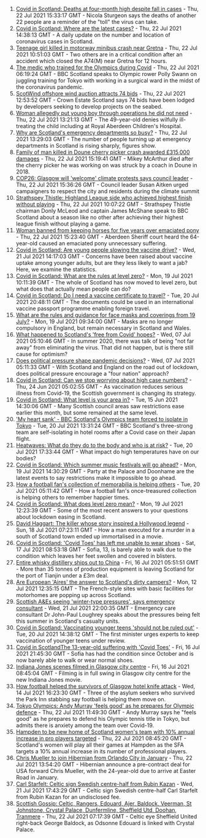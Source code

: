 1. [Covid in Scotland: Deaths at four-month high despite fall in cases](https://www.bbc.co.uk/news/uk-scotland-57931530) - Thu, 22 Jul 2021 15:33:17 GMT - Nicola Sturgeon says the deaths of another 22 people are a reminder of the "toll" the virus can take.
2. [Covid in Scotland: Where are the latest cases?](https://www.bbc.co.uk/news/uk-scotland-53511877) - Thu, 22 Jul 2021 14:38:13 GMT - A daily update on the number and location of coronavirus cases in Scotland.
3. [Teenage girl killed in motorway minibus crash near Gretna](https://www.bbc.co.uk/news/uk-scotland-south-scotland-57923753) - Thu, 22 Jul 2021 10:51:03 GMT - Two others are in a critical condition after an accident which closed the A74(M) near Gretna for 12 hours.
4. [The medic who trained for the Olympics during Covid](https://www.bbc.co.uk/sport/olympics/57585733) - Thu, 22 Jul 2021 06:19:24 GMT - BBC Scotland speaks to Olympic rower Polly Swann on juggling training for Tokyo with working in a surgical ward in the midst of the coronavirus pandemic.
5. [ScotWind offshore wind auction attracts 74 bids](https://www.bbc.co.uk/news/uk-scotland-scotland-business-57904501) - Thu, 22 Jul 2021 12:53:52 GMT - Crown Estate Scotland says 74 bids have been lodged by developers seeking to develop projects on the seabed.
6. [Woman allegedly put young boy through operations he did not need](https://www.bbc.co.uk/news/uk-scotland-north-east-orkney-shetland-57926971) - Thu, 22 Jul 2021 13:21:13 GMT - The 49-year-old denies wilfully ill-treating the child including at Royal Aberdeen Children's Hospital.
7. [Why are Scotland's emergency departments so busy?](https://www.bbc.co.uk/news/uk-scotland-57903066) - Thu, 22 Jul 2021 13:29:03 GMT - The number of people turning up at emergency departments in Scotland is rising sharply, figures show.
8. [Family of man killed in Doune cherry picker crash awarded £315,000 damages](https://www.bbc.co.uk/news/uk-scotland-tayside-central-57917241) - Thu, 22 Jul 2021 15:19:41 GMT - Mikey McArthur died after the cherry picker he was working on was struck by a coach in Doune in 2018.
9. [COP26: Glasgow will 'welcome' climate protests says council leader](https://www.bbc.co.uk/news/uk-scotland-57927933) - Thu, 22 Jul 2021 15:36:26 GMT - Council leader Susan Aitken urged campaigners to respect the city and residents during the climate summit
10. [Strathspey Thistle: Highland League side who achieved highest finish without playing](https://www.bbc.co.uk/sport/football/57796420) - Thu, 22 Jul 2021 10:07:22 GMT - Strathspey Thistle chairman Donly McLeod and captain James McShane speak to BBC Scotland about a season like no other after achieving their highest league finish without playing a game.
11. [Woman banned from keeping horses for five years over emaciated pony](https://www.bbc.co.uk/news/uk-scotland-north-east-orkney-shetland-57926970) - Thu, 22 Jul 2021 15:23:40 GMT - Aberdeen Sheriff court heard the 64-year-old caused an emaciated pony unnecessary suffering.
12. [Covid in Scotland: Are young people slowing the vaccine drive?](https://www.bbc.co.uk/news/uk-scotland-57915106) - Wed, 21 Jul 2021 14:17:03 GMT - Concerns have been raised about vaccine uptake among younger adults, but are they less likely to want a jab? Here, we examine the statistics.
13. [Covid in Scotland: What are the rules at level zero?](https://www.bbc.co.uk/news/uk-scotland-53166816) - Mon, 19 Jul 2021 10:11:39 GMT - The whole of Scotland has now moved to level zero, but what does that actually mean people can do?
14. [Covid in Scotland: Do I need a vaccine certificate to travel?](https://www.bbc.co.uk/news/uk-scotland-57519070) - Tue, 20 Jul 2021 20:48:11 GMT - The documents could be used in an international vaccine passport programme enabling foreign travel.
15. [What are the rules and guidance for face masks and coverings from 19 July?](https://www.bbc.co.uk/news/health-51205344) - Mon, 19 Jul 2021 09:34:00 GMT - Masks are no longer compulsory in England, but remain necessary in Scotland and Wales.
16. [What happened to Scotland's 'free from Covid' hopes?](https://www.bbc.co.uk/news/uk-scotland-57742212) - Wed, 07 Jul 2021 05:10:46 GMT - In summer 2020, there was talk of being "not far away" from eliminating the virus. That did not happen, but is there still cause for optimism?
17. [Does political pressure shape pandemic decisions?](https://www.bbc.co.uk/news/uk-scotland-scotland-politics-57737414) - Wed, 07 Jul 2021 05:11:33 GMT - With Scotland and England on the road out of lockdown, does political pressure encourage a "four nation" approach?
18. [Covid in Scotland: Can we stop worrying about high case numbers?](https://www.bbc.co.uk/news/uk-scotland-57581952) - Thu, 24 Jun 2021 05:02:55 GMT - As vaccination reduces serious illness from Covid-19, the Scottish government is changing its strategy.
19. [Covid in Scotland: What level is your area in?](https://www.bbc.co.uk/news/uk-scotland-57076243) - Tue, 15 Jun 2021 14:30:06 GMT - Many Scottish council areas saw restrictions ease earlier this month, but some remained at the same level.
20. ['My heart sank' - BBC Scotland's Olympics team forced to isolate in Tokyo](https://www.bbc.co.uk/news/uk-scotland-57903624) - Tue, 20 Jul 2021 13:31:24 GMT - BBC Scotland's three-strong team are self-isolating in hotel rooms after a Covid case on their Japan flight.
21. [Heatwaves: What do they do to the body and who is at risk?](https://www.bbc.co.uk/news/health-49112807) - Tue, 20 Jul 2021 17:33:44 GMT - What impact do high temperatures have on our bodies?
22. [Covid in Scotland: Which summer music festivals will go ahead?](https://www.bbc.co.uk/news/uk-scotland-57887600) - Mon, 19 Jul 2021 14:30:29 GMT - Party at the Palace and Doonhame are the latest events to say restrictions make it impossible to go ahead.
23. [How a football fan's collection of memorabilia is helping others](https://www.bbc.co.uk/news/uk-england-57655620) - Tue, 20 Jul 2021 05:11:42 GMT - How a football fan's once-treasured collection is helping others to remember happier times.
24. [Covid in Scotland: What does level zero mean?](https://www.bbc.co.uk/news/uk-scotland-57838053) - Mon, 19 Jul 2021 12:23:39 GMT - Some of the most recent answers to your questions about lockdown easing in Scotland.
25. [David Haggart: The killer whose story inspired a Hollywood legend](https://www.bbc.co.uk/news/uk-scotland-south-scotland-57650595) - Sun, 18 Jul 2021 07:23:11 GMT - How a man executed for a murder in a south of Scotland town ended up immortalised in a movie.
26. [Covid in Scotland: 'Covid Toes' has left me unable to wear shoes](https://www.bbc.co.uk/news/uk-scotland-57865404) - Sat, 17 Jul 2021 08:53:18 GMT - Sofia, 13, is barely able to walk due to the condition which leaves her feet swollen and covered in blisters.
27. [Entire whisky distillery ships out to China](https://www.bbc.co.uk/news/uk-scotland-scotland-business-57825081) - Fri, 16 Jul 2021 05:51:51 GMT - More than 35 tonnes of production equipment is leaving Scotland for the port of Tianjin under a £3m deal.
28. [Are European 'Aires' the answer to Scotland's dirty campers?](https://www.bbc.co.uk/news/uk-scotland-57803377) - Mon, 12 Jul 2021 12:35:15 GMT - The French-style sites with basic facilities for motorhomes are popping up across Scotland.
29. [Scottish A&Es seeing 'winter-type pressures', says emergency consultant](https://www.bbc.co.uk/news/uk-scotland-57919940) - Wed, 21 Jul 2021 22:00:35 GMT - Emergency care consultant Dr John-Paul Loughrey speaks about the pressures being felt this summer in Scotland's casualty units.
30. [Covid in Scotland: Vaccinating younger teens 'should not be ruled out'](https://www.bbc.co.uk/news/uk-scotland-57906908) - Tue, 20 Jul 2021 14:38:12 GMT - The first minister urges experts to keep vaccination of younger teens under review.
31. [Covid in ScotlandThe 13-year-old suffering with 'Covid Toes'](https://www.bbc.co.uk/news/uk-scotland-57867125) - Fri, 16 Jul 2021 21:45:30 GMT - Sofia has had the condition since October and is now barely able to walk or wear normal shoes.
32. [Indiana Jones scenes filmed in Glasgow city centre](https://www.bbc.co.uk/news/uk-scotland-57861704) - Fri, 16 Jul 2021 08:45:04 GMT - Filming is in full swing in Glasgow city centre for the new Indiana Jones movie.
33. [How football helped the survivors of Glasgow hotel knife attack](https://www.bbc.co.uk/news/uk-scotland-57841539) - Wed, 14 Jul 2021 16:23:30 GMT - Three of the asylum seekers who survived the Park Inn stabbing say football is helping them move on.
34. [Tokyo Olympics: Andy Murray 'feels good' as he prepares for Olympic defence](https://www.bbc.co.uk/sport/olympics/57925491) - Thu, 22 Jul 2021 11:49:30 GMT - Andy Murray says he "feels good" as he prepares to defend his Olympic tennis title in Tokyo, but admits there is anxiety among the team over Covid-19.
35. [Hampden to be new home of Scotland women's team with 10% annual increase in pro players targeted](https://www.bbc.co.uk/sport/football/57926179) - Thu, 22 Jul 2021 08:45:20 GMT - Scotland's women will play all their games at Hampden as the SFA targets a 10% annual increase in its number of professional players.
36. [Chris Mueller to join Hibernian from Orlando City in January](https://www.bbc.co.uk/sport/football/57932771) - Thu, 22 Jul 2021 13:54:20 GMT - Hibernian announce a pre-contract deal for USA forward Chris Mueller, with the 24-year-old due to arrive at Easter Road in January.
37. [Carl Starfelt: Celtic sign Swedish centre-half from Rubin Kazan](https://www.bbc.co.uk/sport/football/57844402) - Wed, 21 Jul 2021 17:43:29 GMT - Celtic sign Swedish centre-half Carl Starfelt from Rubin Kazan for an undisclosed fee.
38. [Scottish Gossip: Celtic, Rangers, Edouard, Ajer, Baldock, Veerman, St Johnstone, Crystal Palace, Dunfermline, Sheffield Utd, Doohan, Tranmere](https://www.bbc.co.uk/sport/football/57925859) - Thu, 22 Jul 2021 07:17:39 GMT - Celtic eye Sheffield United right-back George Baldock, as Odsonne Edouard is linked with Crystal Palace.
